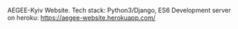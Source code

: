 AEGEE-Kyiv Website.
Tech stack: Python3/Django, ES6
Development server on heroku: https://aegee-website.herokuapp.com/
